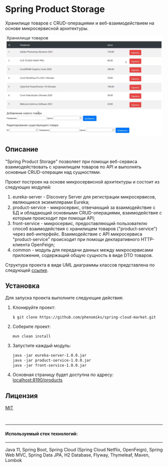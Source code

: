 # Spring Product Storage

Хранилище товаров с CRUD-операциями и веб-взаимодействием на основе микросервисной архитектуры.

![Spring Product Storage Example](./assets/spring_product_storage.gif)

## Описание

"Spring Product Storage" позволяет при помощи веб-сервиса взаимодействовать с хранилищем
товаров по API и выполнять основные CRUD-операции над сущностями.

Проект построен на основе микросервисной архитектуры и состоит из следующих модулей:
1. eureka-server - Discovery Server для регистрации микросервисов, являющиеся экземплярами Eureka;
2. product-service - микросервис, отвечающий за взаимодействие с БД и обладающий основными CRUD-операциями, взаимодействие с которым происходит при помощи API;
3. front-service - микросервис, предоставляющий пользователю способ взаимодействия с хранилищем товаров ("product-service") через
   веб-интерфейс. Взаимодействие с API микросервиса "product-service" происходит при помощи декларативного
   HTTP-клиента OpenFeign;
4. common - модуль для передачи данных между микросервисами приложения, содержащий общую сущность в виде DTO товаров.

Структура проекта в виде UML диаграммы классов представлена по следующей [ссылке](./assets/uml_diagram_spring_ps.svg).

## Установка

Для запуска проекта выполните следующие действия:
1. Клонируйте проект:
   ```
   $ git clone https://github.com/phenomiks/spring-cloud-market.git
   ```
2. Соберите проект:
   ```
   mvn clean install
   ```
3. Запустите каждый модуль:
   ```
   java -jar eureka-server-1.0.0.jar
   java -jar product-service-1.0.0.jar
   java -jar front-service-1.0.0.jar
   ```   
4. Основная страницу будет доступна по адресу:
   [localhost:8190/products](http://localhost:8190/products)
   
## Лицензия

[MIT](./LICENSE)

<br>

---


#### Используемый стек технологий:

---

Java 11, Spring Boot, Spring Cloud (Spring Cloud Netflix, OpenFeign),
Spring Web MVC, Spring Data JPA, H2 Database, Flyway, Thymeleaf, Maven, Lombok

